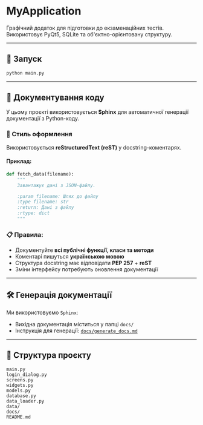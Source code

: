 # MyApplication

Графічний додаток для підготовки до екзаменаційних тестів. Використовує PyQt5, SQLite та об'єктно-орієнтовану структуру.

---

## 🚀 Запуск

```bash
python main.py
```

---

## 🧾 Документування коду

У цьому проєкті використовується **Sphinx** для автоматичної генерації документації з Python-коду.

### 📌 Стиль оформлення

Використовується **reStructuredText (reST)** у docstring-коментарях.

#### Приклад:

```python
def fetch_data(filename):
    """
    Завантажує дані з JSON-файлу.

    :param filename: Шлях до файлу
    :type filename: str
    :return: Дані з файлу
    :rtype: dict
    """
```

### 📋 Правила:

- Документуйте **всі публічні функції, класи та методи**
- Коментарі пишуться **українською мовою**
- Структура docstring має відповідати **PEP 257** + **reST**
- Зміни інтерфейсу потребують оновлення документації

---

## 🛠 Генерація документації

Ми використовуємо `Sphinx`:
- Вихідна документація міститься у папці `docs/`
- Інструкція для генерації: [`docs/generate_docs.md`](docs/generate_docs.md)

---

## 📂 Структура проєкту

```
main.py
login_dialog.py
screens.py
widgets.py
models.py
database.py
data_loader.py
data/
docs/
README.md
```